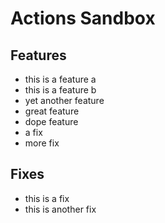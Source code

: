 # Actions Sandbox

## Features

- this is a feature a
- this is a feature b
- yet another feature
- great feature
- dope feature
- a fix
- more fix

## Fixes

- this is a fix
- this is another fix